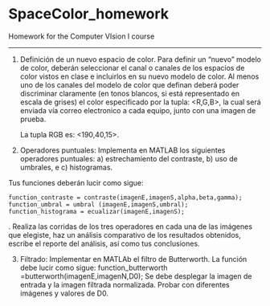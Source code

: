 # SpaceColor_homework
Homework for the Computer VIsion I course

-----


1. Definición de un nuevo espacio de color. Para definir un “nuevo” modelo de
color, deberán seleccionar el canal o canales de los espacios de color vistos en
clase e incluirlos en su nuevo modelo de color. Al menos uno de los canales del
modelo de color que definan deberá poder discriminar claramente (en tonos
blancos, si está representado en escala de grises) el color especificado por la
tupla: <R,G,B>, la cual será enviada vía correo electronico a cada equipo, junto
con una imagen de prueba.

    La tupla RGB es: <190,40,15>.
   


2. Operadores puntuales: Implementa en MATLAB los siguientes operadores
puntuales:
a) estrechamiento del contraste,
b) uso de umbrales, e
c) histogramas.

Tus funciones deberán lucir como sigue:

    function_contraste = contraste(imagenE,imagenS,alpha,beta,gamma);
    function_umbral = umbral (imagenE,imagenS,umbral);
    function_histograma = ecualizar(imagenE,imagenS);
.
Realiza las corridas de los tres operadores en cada una de las imágenes que
elegiste, haz un análisis comparativo de los resultados obtenidos, escribe el
reporte del análisis, así como tus conclusiones.

3. Filtrado: Implementar en MATLAb el filtro de Butterworth. La función debe
lucir como sigue:
function_butterworth =butterworth(imagenE,imagenN,D0);
Se debe desplegar la imagen de entrada y la imagen filtrada normalizada.
Probar con diferentes imágenes y valores de D0.
